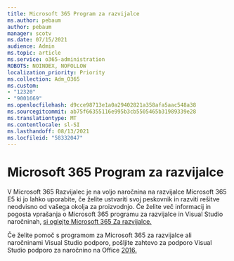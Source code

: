 ```yaml
---
title: Microsoft 365 Program za razvijalce
ms.author: pebaum
author: pebaum
manager: scotv
ms.date: 07/15/2021
audience: Admin
ms.topic: article
ms.service: o365-administration
ROBOTS: NOINDEX, NOFOLLOW
localization_priority: Priority
ms.collection: Adm_O365
ms.custom:
- "12320"
- "9001669"
ms.openlocfilehash: d9cce98713e1a0a29402821a358afa5aac548a38
ms.sourcegitcommit: ab75f66355116e995b3cb5505465b31989339e28
ms.translationtype: MT
ms.contentlocale: sl-SI
ms.lasthandoff: 08/13/2021
ms.locfileid: "58332047"
---
```

# <a name="microsoft-365-developer-program"></a>Microsoft 365 Program za razvijalce

V Microsoft 365 Razvijalec je na voljo naročnina na razvijalce Microsoft 365 E5 ki jo lahko uporabite, če želite ustvariti svoj peskovnik in razviti rešitve neodvisno od vašega okolja za proizvodnjo. Če želite več informacij in pogosta vprašanja o Microsoft 365 programu za razvijalce in Visual Studio naročninah, [si oglejte Microsoft 365 Za razvijalce.](https://docs.microsoft.com/office/developer-program/microsoft-365-developer-program)

Če želite pomoč s programom za Microsoft 365 za razvijalce ali naročninami Visual Studio podporo, pošljite zahtevo za podporo Visual Studio podporo za naročnino na Office [2016.](https://visualstudio.microsoft.com/subscriptions/support/)